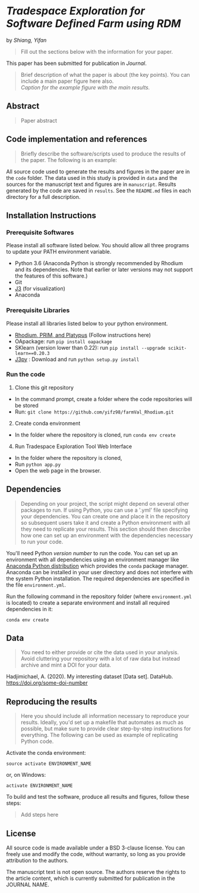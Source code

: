 # *Tradespace Exploration for Software Defined Farm using RDM*

by *Shiang, Yifan*

> Fill out the sections below with the information for your paper.

This paper has been submitted for publication in *Journal*.

> Brief description of what the paper is about (the key points).
> You can include a main paper figure here also.  
*Caption for the example figure with the main results.*

## Abstract

> Paper abstract

## Code implementation and references

> Briefly describe the software/scripts used to produce the results of the
> paper. The following is an example:

All source code used to generate the results and figures in the paper are in
the `code` folder.
The data used in this study is provided in `data` and the sources for the
manuscript text and figures are in `manuscript`.
Results generated by the code are saved in `results`.
See the `README.md` files in each directory for a full description.

## Installation Instructions

### Prerequisite  Softwares
Please install all software listed below. You should allow all three programs to update your PATH environment variable.
- Python 3.6 (Anaconda Python is strongly recommended by Rhodium and its dependencies. Note that earlier or later versions may not support the features of this software.)
- Git
- [J3](https://github.com/Project-Platypus/J3) (for visualization)
- Anaconda

### Prerequisite  Libraries
Please install all libraries listed below to your python environment.
- [Rhodium, PRIM, and Platypus](https://github.com/Project-Platypus/Rhodium/blob/master/INSTALL.md) (Follow instructions here)
- OApackage: run `pip install oapackage`
- SKlearn (version lower than 0.22): run `pip install --upgrade scikit-learn==0.20.3`
- [J3py](https://github.com/Project-Platypus/J3Py) : Download and run `python setup.py install`

### Run the code
1. Clone this git repository
- In the command prompt, create a folder where the code repositories will be stored
- Run: `git clone https://github.com/yifz98/farmVal_Rhodium.git`
2. Create conda environment
- In the folder where the repository is cloned, run `conda env create`
4. Run Tradespace Exploration Tool Web Interface
- In the folder where the repository is cloned,
- Run `python app.py`
- Open the web page in the browser.


## Dependencies

> Depending on your project, the script might depend on several other packages
> to run. If using Python, you can use a '.yml' file specifying your dependencies.
> You can create one and place it in the repository so subsequent users take it
> and create a Python environment with all they need to replicate your results.
> This section should then describe how one can set up an environment with the
> dependencies necessary to run your code.

You'll need Python *version number* to run the code.
You can set up an environment with all dependencies using an environment manager
like [Anaconda Python distribution](https://www.anaconda.com/download/) which
provides the `conda` package manager.
Anaconda can be installed in your user directory and does not interfere with
the system Python installation.
The required dependencies are specified in the file `environment.yml`.

Run the following command in the repository folder (where `environment.yml`
is located) to create a separate environment and install all required
dependencies in it:

    conda env create

## Data
> You need to either provide or cite the data used in your analysis.
> Avoid cluttering your repository with a lot of raw data but instead archive and
> mint a DOI for your data.

Hadjimichael, A. (2020). My interesting dataset [Data set]. DataHub. https://doi.org/some-doi-number

## Reproducing the results

> Here you should include all information necessary to reproduce your results.
> Ideally, you'd set up a makefile that automates as much as possible, but make
> sure to provide clear step-by-step instructions for everything.
> The following can be used as example of replicating Python code.

Activate the conda environment:

    source activate ENVIRONMENT_NAME

or, on Windows:

    activate ENVIRONMENT_NAME

To build and test the software, produce all results and figures, follow these steps:

> Add steps here


## License

All source code is made available under a BSD 3-clause license. You can freely
use and modify the code, without warranty, so long as you provide attribution
to the authors.

The manuscript text is not open source. The authors reserve the rights to the
article content, which is currently submitted for publication in the
JOURNAL NAME.
